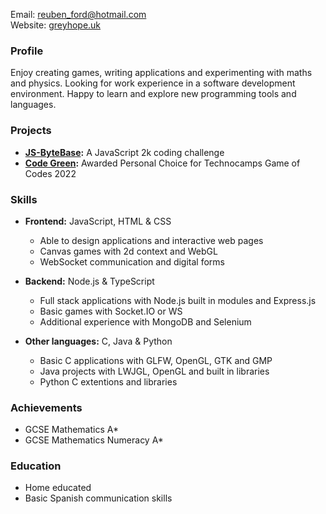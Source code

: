 Email: <reuben_ford@hotmail.com>\
Website: [greyhope.uk](https://greyhope.uk)

### Profile
Enjoy creating games, writing applications and experimenting with maths and physics.
Looking for work experience in a software development environment.
Happy to learn and explore new programming tools and languages.

### Projects
- **[JS-ByteBase](https://js-bytebase.com):** A JavaScript 2k coding challenge
- **[Code Green](https://greyhope.uk/Code-Green):** Awarded Personal Choice for Technocamps Game of Codes 2022

### Skills
- **Frontend:** JavaScript, HTML & CSS
  - Able to design applications and interactive web pages
  - Canvas games with 2d context and WebGL
  - WebSocket communication and digital forms

- **Backend:** Node.js & TypeScript
  - Full stack applications with Node.js built in modules and Express.js
  - Basic games with Socket.IO or WS
  - Additional experience with MongoDB and Selenium

- **Other languages:** C, Java & Python
  - Basic C applications with GLFW, OpenGL, GTK and GMP
  - Java projects with LWJGL, OpenGL and built in libraries
  - Python C extentions and libraries

### Achievements
- GCSE Mathematics A*
- GCSE Mathematics Numeracy A*

### Education
- Home educated
- Basic Spanish communication skills
